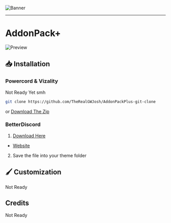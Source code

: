 ![Banner](https://raw.githubusercontent.com/TheRealGWJosh/AddonPackPlus/main/assets/Previews/Addon-Banner.jpg)

---

# AddonPack+
![Preview](https://raw.githubusercontent.com/TheRealGWJosh/AddonPackPlus/main/assets/Previews/Preview-Image.jpg)

## 📥 Installation

### Powercord & Vizality

Not Ready Yet smh

```sh
git clone https://github.com/TheRealGWJosh/AddonPackPlus-git-clone
```
or [Download The Zip](https://api.github.com/repos/TheRealGWJosh/AddonPackPlus/zipball/main)

### BetterDiscord

1. [Download Here](https://therealgwjosh.github.io/BetterDiscordStuff/downloader/?theme=AddonPackPlus)
-  [Website](https://therealgwjosh.github.io/BetterDiscordStuff/)
2. Save the file into your theme folder

## 🖌️ Customization

Not Ready

## Credits

Not Ready
